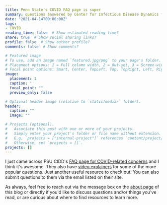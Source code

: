 ```yaml
---
title: Penn State's COVID FAQ page is super
summary: questions answered by Center for Infectious Disease Dynamics faculty
date: "2021-04-14T00:00:00Z"
tags:
- COVID
reading_time: false  # Show estimated reading time?
share: true  # Show social sharing links?
profile: false  # Show author profile?
comments: false  # Show comments?

# Featured image
# To use, add an image named `featured.jpg/png` to your page's folder.
# Placement options: 1 = Full column width, 2 = Out-set, 3 = Screen-width
# Focal point options: Smart, Center, TopLeft, Top, TopRight, Left, Right, BottomLeft, Bottom, BottomRight
image:
  placement: 1
  caption: ''
  focal_point: ""
  preview_only: false

# Optional header image (relative to `static/media/` folder).
header:
  caption: ""
  image: ""

# Projects (optional).
#   Associate this post with one or more of your projects.
#   Simply enter your project's folder or file name without extension.
#   E.g. `projects = ["internal-project"]` references `content/project/deep-learning/index.md`.
#   Otherwise, set `projects = []`.
projects: []
---
```

I just came across PSU CIDD's [FAQ page for COVID-related concerns](https://www.huck.psu.edu/institutes-and-centers/center-for-infectious-disease-dynamics/covid-19-faq-askcidd) and I think it's awesome. They also have [video explainers](https://www.youtube.com/playlist?list=PLDP0HPr7KCwJcfkEdE0zRT3tU9o3p6mjw) for some of the more popular questions. Just another useful resource to check out! You can also submit questions to them via the email listed on their site.

As always, feel free to reach out via the message box on the [about page](https://dradrian.netlify.app/about/) of this blog or directly if you'd like to discuss questions and/or things you've read, or are curious about where to find resources to learn more.